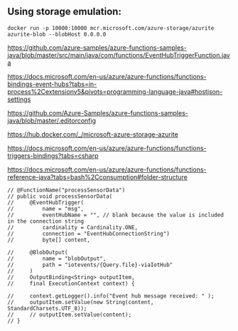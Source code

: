 
## Using storage emulation:

```
docker run -p 10000:10000 mcr.microsoft.com/azure-storage/azurite azurite-blob --blobHost 0.0.0.0
```

https://github.com/azure-samples/azure-functions-samples-java/blob/master/src/main/java/com/functions/EventHubTriggerFunction.java


https://docs.microsoft.com/en-us/azure/azure-functions/functions-bindings-event-hubs?tabs=in-process%2Cextensionv5&pivots=programming-language-java#hostjson-settings

https://github.com/Azure-Samples/azure-functions-samples-java/blob/master/.editorconfig

https://hub.docker.com/_/microsoft-azure-storage-azurite


https://docs.microsoft.com/en-us/azure/azure-functions/functions-triggers-bindings?tabs=csharp

https://docs.microsoft.com/en-us/azure/azure-functions/functions-reference-java?tabs=bash%2Cconsumption#folder-structure


    // @FunctionName("processSensorData")
    // public void processSensorData(
    //     @EventHubTrigger(
    //         name = "msg",
    //         eventHubName = "", // blank because the value is included in the connection string
    //         cardinality = Cardinality.ONE,
    //         connection = "EventHubConnectionString")
    //         byte[] content,

    //     @BlobOutput(
    //         name = "blobOutput",
    //         path = "iotevents/{Query.file}-viaIotHub"
    //     )
    //     OutputBinding<String> outputItem,
    //     final ExecutionContext context) {

    //     context.getLogger().info("Event hub message received: " );
    //     outputItem.setValue(new String(content, StandardCharsets.UTF_8));
    //     // outputItem.setValue(content);
    // }